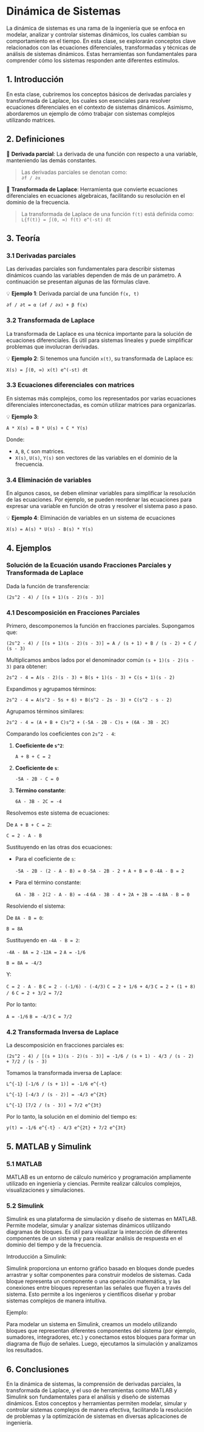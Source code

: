 # Dinámica de Sistemas

La dinámica de sistemas es una rama de la ingeniería que se enfoca en modelar, analizar y controlar sistemas dinámicos, los cuales cambian su comportamiento en el tiempo. En esta clase, se explorarán conceptos clave relacionados con las ecuaciones diferenciales, transformadas y técnicas de análisis de sistemas dinámicos. Estas herramientas son fundamentales para comprender cómo los sistemas responden ante diferentes estímulos.

## 1. Introducción

En esta clase, cubriremos los conceptos básicos de derivadas parciales y transformada de Laplace, los cuales son esenciales para resolver ecuaciones diferenciales en el contexto de sistemas dinámicos. Asimismo, abordaremos un ejemplo de cómo trabajar con sistemas complejos utilizando matrices.

## 2. Definiciones

🔑 **Derivada parcial**: La derivada de una función con respecto a una variable, manteniendo las demás constantes.

> Las derivadas parciales se denotan como:  
> `∂f / ∂x`

🔑 **Transformada de Laplace**: Herramienta que convierte ecuaciones diferenciales en ecuaciones algebraicas, facilitando su resolución en el dominio de la frecuencia.

> La transformada de Laplace de una función `f(t)` está definida como:  
> `L{f(t)} = ∫(0, ∞) f(t) e^(-st) dt`

## 3. Teoría

### 3.1 Derivadas parciales
Las derivadas parciales son fundamentales para describir sistemas dinámicos cuando las variables dependen de más de un parámetro. A continuación se presentan algunas de las fórmulas clave.

💡 **Ejemplo 1**: Derivada parcial de una función `f(x, t)`

`∂f / ∂t = α (∂f / ∂x) + β f(x)`

### 3.2 Transformada de Laplace
La transformada de Laplace es una técnica importante para la solución de ecuaciones diferenciales. Es útil para sistemas lineales y puede simplificar problemas que involucran derivadas.

💡 **Ejemplo 2**: Si tenemos una función `x(t)`, su transformada de Laplace es:

`X(s) = ∫(0, ∞) x(t) e^(-st) dt`

### 3.3 Ecuaciones diferenciales con matrices
En sistemas más complejos, como los representados por varias ecuaciones diferenciales interconectadas, es común utilizar matrices para organizarlas.

💡 **Ejemplo 3**:

`A * X(s) = B * U(s) + C * Y(s)`

Donde:
- `A`, `B`, `C` son matrices.
- `X(s)`, `U(s)`, `Y(s)` son vectores de las variables en el dominio de la frecuencia.

### 3.4 Eliminación de variables
En algunos casos, se deben eliminar variables para simplificar la resolución de las ecuaciones. Por ejemplo, se pueden reordenar las ecuaciones para expresar una variable en función de otras y resolver el sistema paso a paso.

💡 **Ejemplo 4**: Eliminación de variables en un sistema de ecuaciones

`X(s) = A(s) * U(s) - B(s) * Y(s)`

## 4. Ejemplos

### Solución de la Ecuación usando Fracciones Parciales y Transformada de Laplace

Dada la función de transferencia:

`(2s^2 - 4) / [(s + 1)(s - 2)(s - 3)]`

### 4.1 Descomposición en Fracciones Parciales

Primero, descomponemos la función en fracciones parciales. Supongamos que:

`(2s^2 - 4) / [(s + 1)(s - 2)(s - 3)] = A / (s + 1) + B / (s - 2) + C / (s - 3)`

Multiplicamos ambos lados por el denominador común `(s + 1)(s - 2)(s - 3)` para obtener:

`2s^2 - 4 = A(s - 2)(s - 3) + B(s + 1)(s - 3) + C(s + 1)(s - 2)`

Expandimos y agrupamos términos:

`2s^2 - 4 = A(s^2 - 5s + 6) + B(s^2 - 2s - 3) + C(s^2 - s - 2)`

Agrupamos términos similares:

`2s^2 - 4 = (A + B + C)s^2 + (-5A - 2B - C)s + (6A - 3B - 2C)`

Comparando los coeficientes con `2s^2 - 4`:

1. **Coeficiente de `s^2`**:

   `A + B + C = 2`

2. **Coeficiente de `s`**:

   `-5A - 2B - C = 0`

3. **Término constante**:

   `6A - 3B - 2C = -4`

Resolvemos este sistema de ecuaciones:

De `A + B + C = 2`:

`C = 2 - A - B`

Sustituyendo en las otras dos ecuaciones:

- Para el coeficiente de `s`:

   `-5A - 2B - (2 - A - B) = 0`
   `-5A - 2B - 2 + A + B = 0`
   `-4A - B = 2`

- Para el término constante:

   `6A - 3B - 2(2 - A - B) = -4`
   `6A - 3B - 4 + 2A + 2B = -4`
   `8A - B = 0`

Resolviendo el sistema:

De `8A - B = 0`:

`B = 8A`

Sustituyendo en `-4A - B = 2`:

`-4A - 8A = 2`
`-12A = 2`
`A = -1/6`

`B = 8A = -4/3`

Y:

`C = 2 - A - B`
`C = 2 - (-1/6) - (-4/3)`
`C = 2 + 1/6 + 4/3`
`C = 2 + (1 + 8) / 6`
`C = 2 + 3/2 = 7/2`

Por lo tanto:

`A = -1/6`
`B = -4/3`
`C = 7/2`

### 4.2 Transformada Inversa de Laplace

La descomposición en fracciones parciales es:

`(2s^2 - 4) / [(s + 1)(s - 2)(s - 3)] = -1/6 / (s + 1) - 4/3 / (s - 2) + 7/2 / (s - 3)`

Tomamos la transformada inversa de Laplace:

`L^{-1} [-1/6 / (s + 1)] = -1/6 e^{-t}`

`L^{-1} [-4/3 / (s - 2)] = -4/3 e^{2t}`

`L^{-1} [7/2 / (s - 3)] = 7/2 e^{3t}`

Por lo tanto, la solución en el dominio del tiempo es:

`y(t) = -1/6 e^{-t} - 4/3 e^{2t} + 7/2 e^{3t}`

## 5. MATLAB y Simulink

### 5.1 MATLAB
MATLAB es un entorno de cálculo numérico y programación ampliamente utilizado en ingeniería y ciencias. Permite realizar cálculos complejos, visualizaciones y simulaciones.

### 5.2 Simulink
Simulink es una plataforma de simulación y diseño de sistemas en MATLAB. Permite modelar, simular y analizar sistemas dinámicos utilizando diagramas de bloques. Es útil para visualizar la interacción de diferentes componentes de un sistema y para realizar análisis de respuesta en el dominio del tiempo y de la frecuencia.

Introducción a Simulink:

Simulink proporciona un entorno gráfico basado en bloques donde puedes arrastrar y soltar componentes para construir modelos de sistemas. Cada bloque representa un componente o una operación matemática, y las conexiones entre bloques representan las señales que fluyen a través del sistema. Esto permite a los ingenieros y científicos diseñar y probar sistemas complejos de manera intuitiva.

Ejemplo:

Para modelar un sistema en Simulink, creamos un modelo utilizando bloques que representan diferentes componentes del sistema (por ejemplo, sumadores, integradores, etc.) y conectamos estos bloques para formar un diagrama de flujo de señales. Luego, ejecutamos la simulación y analizamos los resultados.

## 6. Conclusiones
En la dinámica de sistemas, la comprensión de derivadas parciales, la transformada de Laplace, y el uso de herramientas como MATLAB y Simulink son fundamentales para el análisis y diseño de sistemas dinámicos. Estos conceptos y herramientas permiten modelar, simular y controlar sistemas complejos de manera efectiva, facilitando la resolución de problemas y la optimización de sistemas en diversas aplicaciones de ingeniería.
